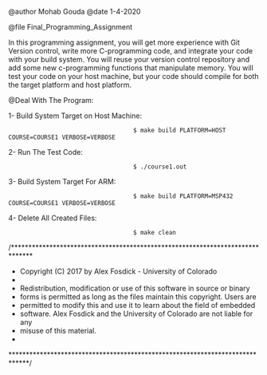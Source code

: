 


 @author Mohab Gouda
 @date   1-4-2020
 

 @file Final_Programming_Assignment


In this programming assignment, you will get more experience with Git Version control, write more C-programming code, and integrate your code with your build system. You will reuse your version control repository and add some new c-programming functions that manipulate memory. You will test your code on your host machine, but your code should compile for both the target platform and host platform.



 @Deal With The Program:

1- Build System Target on Host Machine: 

                                       $ make build PLATFORM=HOST COURSE=COURSE1 VERBOSE=VERBOSE
2- Run The Test Code: 


                                       $ ./course1.out
3- Build System Target For ARM: 


                                       $ make build PLATFORM=MSP432 COURSE=COURSE1 VERBOSE=VERBOSE
4- Delete All Created Files: 


                                       $ make clean


/******************************************************************************
 * Copyright (C) 2017 by Alex Fosdick - University of Colorado
 *
 * Redistribution, modification or use of this software in source or binary
 * forms is permitted as long as the files maintain this copyright. Users are 
 * permitted to modify this and use it to learn about the field of embedded
 * software. Alex Fosdick and the University of Colorado are not liable for any
 * misuse of this material. 
 *
 *****************************************************************************/
